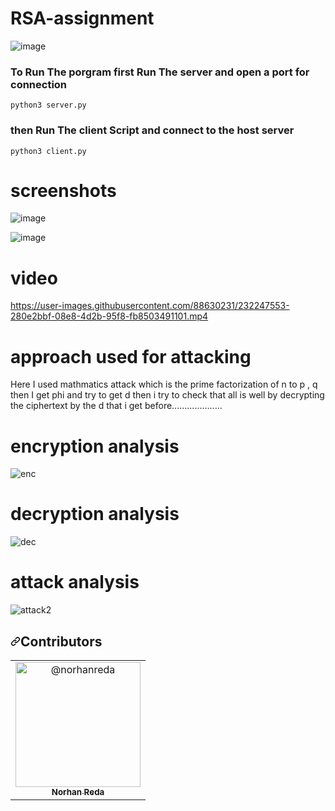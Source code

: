 # RSA-assignment
![image](https://user-images.githubusercontent.com/88630231/232247698-6f25275d-45e3-4b92-895e-b45bc384dd9b.png)


### To Run The porgram first Run The server and open a port for connection

``` 
python3 server.py
```
 ### then Run The client Script and connect to the host server
``` 
python3 client.py
```
# screenshots
![image](https://user-images.githubusercontent.com/88630231/230954355-0b8dd204-158c-44d5-b495-03543b2a2b2d.png)

![image](https://user-images.githubusercontent.com/88630231/232247685-bfe28656-52ba-4bda-8d41-ae44fbbff77a.png)


# video


https://user-images.githubusercontent.com/88630231/232247553-280e2bbf-08e8-4d2b-95f8-fb8503491101.mp4


# approach used for attacking
Here I used mathmatics attack which is the prime factorization of n to p , q then I get phi and try to get d then i try to
check that all is well by decrypting the ciphertext by the d that i get  before....................
# encryption analysis

![enc](https://user-images.githubusercontent.com/88630231/231258320-2f006eeb-c727-4f04-b38a-25a37896a13b.png)

# decryption analysis

![dec](https://user-images.githubusercontent.com/88630231/231258374-85efd9de-fb86-40c1-bec0-fdc3e5b04454.png)

# attack analysis

![attack2](https://user-images.githubusercontent.com/88630231/231335480-7ca07515-e668-4f17-8bba-7429c8a5973e.png)


<h2 dir="auto"><a id="user-content-contributors-" class="anchor" aria-hidden="true" href="#contributors-"><svg class="octicon octicon-link" viewBox="0 0 16 16" version="1.1" width="16" height="16" aria-hidden="true"><path fill-rule="evenodd" d="M7.775 3.275a.75.75 0 001.06 1.06l1.25-1.25a2 2 0 112.83 2.83l-2.5 2.5a2 2 0 01-2.83 0 .75.75 0 00-1.06 1.06 3.5 3.5 0 004.95 0l2.5-2.5a3.5 3.5 0 00-4.95-4.95l-1.25 1.25zm-4.69 9.64a2 2 0 010-2.83l2.5-2.5a2 2 0 012.83 0 .75.75 0 001.06-1.06 3.5 3.5 0 00-4.95 0l-2.5 2.5a3.5 3.5 0 004.95 4.95l1.25-1.25a.75.75 0 00-1.06-1.06l-1.25 1.25a2 2 0 01-2.83 0z"></path></svg></a>Contributors <a name="user-content-contributors"></a></h2>





<table>
  <tbody><tr>
    <td align="center">
    <a href="https://github.com/norhanreda">
   <img class="avatar rounded-2 avatar-user" src="https://avatars.githubusercontent.com/u/88630231?s=400&amp;u=52eadd25f01f8d9c6b403c087da4d345054f8e0b&amp;v=4" width="200" height="200" alt="@norhanreda">
    <br>
    <sub><b>Norhan Reda</b></sub></a>
  </td></tr>
 </tbody></table>
